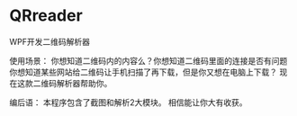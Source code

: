 # QRreader
WPF开发二维码解析器

使用场景： 
你想知道二维码内的内容么？你想知道二维码里面的连接是否有问题
你想知道某些网站给二维码让手机扫描了再下载，但是你又想在电脑上下载？
现在这款二维码解析器帮助你。

编后语：
本程序包含了截图和解析2大模块。
相信能让你大有收获。